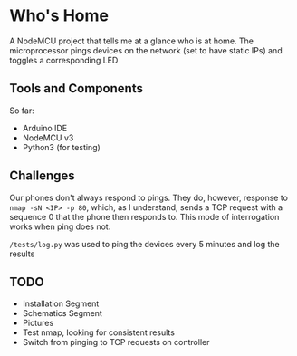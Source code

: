 # Who's Home

A NodeMCU project that tells me at a glance who is at home. The microprocessor pings devices on the network (set to have static IPs) and toggles a corresponding LED

## Tools and Components

So far:

- Arduino IDE
- NodeMCU v3
- Python3 (for testing)

## Challenges

Our phones don't always respond to pings. They do, however, response to `nmap -sN <IP> -p 80`, which, as I understand, sends a TCP request with a sequence 0 that the phone then responds to. This mode of interrogation works when ping does not.

`/tests/log.py` was used to ping the devices every 5 minutes and log the results

## TODO

- Installation Segment
- Schematics Segment
- Pictures
- Test nmap, looking for consistent results
- Switch from pinging to TCP requests on controller
